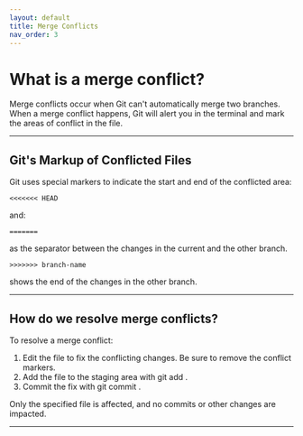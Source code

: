 ```yaml
---
layout: default
title: Merge Conflicts
nav_order: 3
---
```


# What is a merge conflict?

Merge conflicts occur when Git can't automatically merge two branches.
When a merge conflict happens, Git will alert you in the terminal and mark the areas of
conflict in the file.

---

## Git's Markup of Conflicted Files
Git uses special markers to indicate the start and end of the conflicted area:
```plaintext
<<<<<<< HEAD
```
and: 
```plaintext
======= 
```
as the separator between the changes in the current and the other branch.
```plaintext
>>>>>>> branch-name
```
shows the end of the changes in the other branch.

---

## How do we resolve merge conflicts?
To resolve a merge conflict:
1. Edit the file to fix the conflicting changes. Be sure to remove the conflict markers.
2. Add the file to the staging area with git add .
3. Commit the fix with git commit .

Only the specified file is affected, and no commits or other changes are impacted.

---